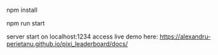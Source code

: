 npm install

npm run start

server start on localhost:1234
access live demo here: https://alexandru-perietanu.github.io/pixi_leaderboard/docs/
